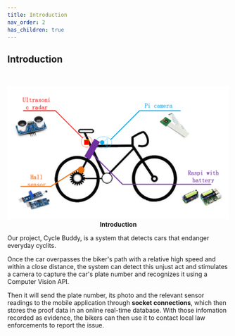 ```yaml
---
title: Introduction
nav_order: 2
has_children: true
---
```


## Introduction
<br>
<p align="center">
    <img src="../images/Cycle_Buddy_introduction.png" width="600">
    <br> 
    <b>Introduction</b>    
    <br>     
</p>
  
Our project, Cycle Buddy, is a system that detects cars that endanger everyday cyclits.<br>

Once the car overpasses the biker's path with a relative high speed and within a close distance, the system can detect this unjust act and stimulates a camera to capture the car's plate number and recognizes it using a Computer Vision API.<br>

Then it will send the plate number, its photo and the relevant sensor readings to the mobile application through **socket connections**, which then stores the proof data in an online real-time database. With those infomation recorded as evidence, the bikers can then use it to contact local law enforcements to report the issue. <br />
